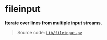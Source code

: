 # fileinput

**Iterate over lines from multiple input streams.**

> Source code: [`Lib/fileinput.py`](https://github.com/python/cpython/tree/3.12/Lib/fileinput.py)